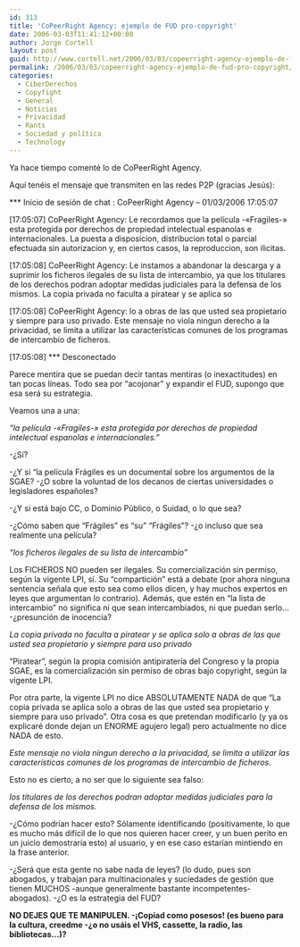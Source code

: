 ```yaml
---
id: 313
title: 'CoPeerRight Agency: ejemplo de FUD pro-copyright'
date: 2006-03-03T11:41:12+00:00
author: Jorge Cortell
layout: post
guid: http://www.cortell.net/2006/03/03/copeerright-agency-ejemplo-de-fud-pro-copyright/
permalink: /2006/03/03/copeerright-agency-ejemplo-de-fud-pro-copyright/
categories:
  - CiberDerechos
  - Copyfight
  - General
  - Noticias
  - Privacidad
  - Rants
  - Sociedad y polí­tica
  - Technology
---
```

Ya hace tiempo comenté lo de CoPeerRight Agency.

Aquí­ tenéis el mensaje que transmiten en las redes P2P (gracias Jesús):

\*** Inicio de sesión de chat : CoPeerRight Agency &#8211; 01/03/2006 17:05:07

[17:05:07] CoPeerRight Agency: Le recordamos que la pelí­cula -«Fragiles-» esta protegida por derechos de propiedad intelectual espanolas e internacionales. La puesta a disposicion, distribucion total o parcial efectuada sin autorizacion y, en ciertos casos, la reproduccion, son ilicitas.

[17:05:08] CoPeerRight Agency: Le instamos a abandonar la descarga y a suprimir los ficheros ilegales de su lista de intercambio, ya que los titulares de los derechos podran adoptar medidas judiciales para la defensa de los mismos. La copia privada no faculta a piratear y se aplica so

[17:05:08] CoPeerRight Agency: lo a obras de las que usted sea propietario y siempre para uso privado. Este mensaje no viola ningun derecho a la privacidad, se limita a utilizar las caracterí­sticas comunes de los programas de intercambio de ficheros.

[17:05:08] \*** Desconectado

Parece mentira que se puedan decir tantas mentiras (o inexactitudes) en tan pocas lí­neas. Todo sea por &#8220;acojonar&#8221; y expandir el FUD, supongo que esa será su estrategia.

Veamos una a una:

_&#8220;la pelí­cula -«Fragiles-» esta protegida por derechos de propiedad intelectual espanolas e internacionales.&#8221;_

-¿Sí­?
  
-¿Y si &#8220;la pelí­cula Frágiles es un documental sobre los argumentos de la SGAE? -¿O sobre la voluntad de los decanos de ciertas universidades o legisladores españoles?
  
-¿Y si está bajo CC, o Dominio Público, o Suidad, o lo que sea?
  
-¿Cómo saben que &#8220;Frágiles&#8221; es &#8220;su&#8221; &#8220;Frágiles&#8221;? -¿o incluso que sea realmente una pelí­cula?

_&#8220;los ficheros ilegales de su lista de intercambio&#8221;_

Los FICHEROS NO pueden ser ilegales. Su comercialización sin permiso, según la vigente LPI, sí­. Su &#8220;compartición&#8221; está a debate (por ahora ninguna sentencia señala que esto sea como ellos dicen, y hay muchos expertos en leyes que argumentan lo contrario). Además, que estén en &#8220;la lista de intercambio&#8221; no significa ni que sean intercambiados, ni que puedan serlo&#8230; -¿presunción de inocencia?

_La copia privada no faculta a piratear y se aplica solo a obras de las que usted sea propietario y siempre para uso privado_

&#8220;Piratear&#8221;, según la propia comisión antipiraterí­a del Congreso y la propia SGAE, es la comercialización sin permiso de obras bajo copyright, según la vigente LPI.

Por otra parte, la vigente LPI no dice ABSOLUTAMENTE NADA de que &#8220;La copia privada se aplica solo a obras de las que usted sea propietario y siempre para uso privado&#8221;. Otra cosa es que pretendan modificarlo (y ya os explicaré donde dejan un ENORME agujero legal) pero actualmente no dice NADA de esto.

_Este mensaje no viola ningun derecho a la privacidad, se limita a utilizar las caracterí­sticas comunes de los programas de intercambio de ficheros._

Esto no es cierto, a no ser que lo siguiente sea falso:

_los titulares de los derechos podran adoptar medidas judiciales para la defensa de los mismos._

-¿Cómo podrí­an hacer esto? Sólamente identificando (positivamente, lo que es mucho más difí­cil de lo que nos quieren hacer creer, y un buen perito en un juicio demostrarí­a esto) al usuario, y en ese caso estarí­an mintiendo en la frase anterior.

-¿Será que esta gente no sabe nada de leyes? (lo dudo, pues son abogados, y trabajan para multinacionales y suciedades de gestión que tienen MUCHOS -aunque generalmente bastante incompetentes- abogados). -¿O es la estrategia del FUD?

**NO DEJES QUE TE MANIPULEN. -¡Copiad como posesos! (es bueno para la cultura, creedme -¿o no usáis el VHS, cassette, la radio, las bibliotecas&#8230;)?**